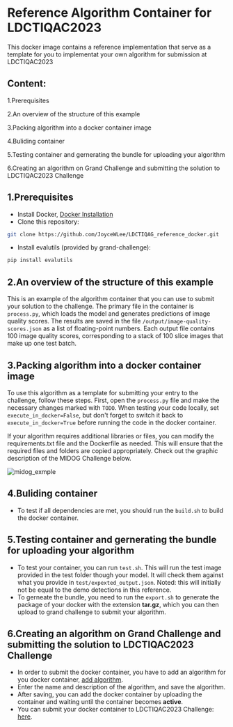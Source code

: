 # Reference Algorithm Container for LDCTIQAC2023

This docker image contains a reference implementation that serve as a template for you to implementat your own algorithm for submission at LDCTIQAC2023

## Content:
1.Prerequisites

2.An overview of the structure of this example

3.Packing algorithm into a docker container image

4.Buliding container

5.Testing container and gernerating the bundle for uploading your algorithm

6.Creating an algorithm on Grand Challenge and submitting the solution to LDCTIQAC2023 Challenge

## 1.Prerequisites
- Install Docker, [Docker Installation](https://www.docker.com/get-started/)
- Clone this repository:
```bash
git clone https://github.com/JoyceWLee/LDCTIQAG_reference_docker.git
```
-  Install evalutils (provided by grand-challenge):
```bash
pip install evalutils
```
## 2.An overview of the structure of this example
This is an example of the algorithm container that you can use to submit your solution to the challenge. The primary file in the container is `process.py`, which loads the model and generates predictions of image quality scores. The results are saved in the file `/output/image-quality-scores.json` as a list of floating-point numbers. Each output file contains 100 image quality scores, corresponding to a stack of 100 slice images that make up one test batch.

## 3.Packing algorithm into a docker container image
To use this algorithm as a template for submitting your entry to the challenge, follow these steps. First, open the `process.py` file and make the necessary changes marked with `TODO`. When testing your code locally, set `execute_in_docker=False`, but don't forget to switch it back to `execute_in_docker=True` before running the code in the docker container.

If your algorithm requires additional libraries or files, you can modify the requirements.txt file and the Dockerfile as needed. This will ensure that the required files and folders are copied appropriately. Check out the graphic description of the MIDOG Challenge below.

![midog_exmple](https://user-images.githubusercontent.com/50645935/233499229-cd2c8ffe-afb0-4dbc-b40e-131cd1d7544e.png)

## 4.Buliding container
- To test if all dependencies are met, you should run the `build.sh` to build the docker container. 
## 5.Testing container and gernerating the bundle for uploading your algorithm
- To test your container, you can run `test.sh`. This will run the test image provided in the test folder though your model. It will check them against what you provide in `test/expexted_output.json`. Noted: this will initially not be equal to the demo detections in this reference.
- To gerneate the bundle, you need to run the `export.sh` to generate the package of your docker with the extension **tar.gz**, which you can then upload to grand challenge to submit your algorithm.
## 6.Creating an algorithm on Grand Challenge and submitting the solution to LDCTIQAC2023 Challenge
- In order to submit the docker container, you have to add an algorithm for you docker container, [add algorithm](https://ldctiqac2023.grand-challenge.org/evaluation/challenge/algorithms/create/).
- Enter the name and description of the algorithm, and save the algorithm.
- After saving, you can add the docker container by uploading the container and waiting until the container becomes **active**.
- You can submit your docker container to LDCTIQAC2023 Challenge: [here](https://ldctiqac2023.grand-challenge.org/evaluation/challenge/submissions/create/).

